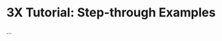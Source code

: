 # <i class="icon-beaker"></i> 3X Tutorial: Step-through Examples
<style>@import url(http://netdna.bootstrapcdn.com/font-awesome/3.0.2/css/font-awesome.css);</style>

...
